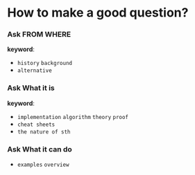 # How to make a good question?

### Ask FROM WHERE

**keyword**:

- `history` `background`
- `alternative`

### Ask What it is

**keyword**:

- `implementation` `algorithm` `theory` `proof`
- `cheat sheets`
- `the nature of sth`

### Ask What it can do

- `examples` `overview`